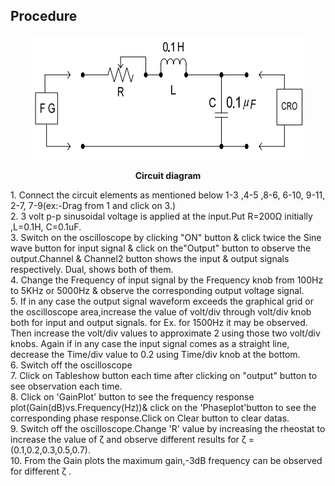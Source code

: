 ## Procedure

<div align="center">
<img src="images/Mainckt.png" /> <br>
 
**Circuit diagram**
</div>
1. Connect the circuit elements as mentioned below 1-3 ,4-5 ,8-6, 6-10, 9-11, 2-7, 7-9(ex:-Drag from 1 and click on 3.)
<br>
2. 3 volt p-p sinusoidal voltage is applied at the input.Put R=200Ω initially ,L=0.1H, C=0.1uF.
<br>
3. Switch on the oscilloscope by clicking "ON" button & click twice the Sine wave button for input signal & click on the"Output" button to observe the output.Channel & Channel2 button shows the input & output signals respectively. Dual, shows both of them.
<br>
4. Change the Frequency of input signal by the Frequency knob from 100Hz to 5KHz or 5000Hz & observe the corresponding output voltage signal.
<br>
5. If in any case the output signal waveform exceeds the graphical grid or the oscilloscope area,increase the value of volt/div through volt/div knob both for input and output signals. for Ex. for 1500Hz it may be observed. Then increase the volt/div values to approximate 2 using those two volt/div knobs. Again if in any case the input signal comes as a straight line, decrease the Time/div value to 0.2 using Time/div knob at the bottom.
<br>
6. Switch off the oscilloscope
<br>
7. Click on Tableshow button each time after clicking on "output" button to see observation each time.
<br>
8. Click on 'GainPlot' button to see the frequency response plot(Gain(dB)vs.Frequency(Hz))& click on the 'Phaseplot'button to see the corresponding phase response.Click on Clear button to clear datas.
<br>
9. Switch off the oscilloscope.Change 'R' value by increasing the rheostat to increase the value of ζ and observe different results for ζ = (0.1,0.2,0.3,0.5,0.7).
<br>
10. From the Gain plots the maximum gain,-3dB frequency can be observed for different ζ .
<br>
 <script id="MathJax-script" async src="https://cdn.jsdelivr.net/npm/mathjax@3/es5/tex-mml-chtml.js"></script>
